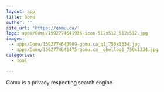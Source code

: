 ```yaml
---
layout: app
title: Gomu
author: ''
site_url: 'https://gomu.ca/'
logo: apps/Gomu/1592774641926-icon-512x512_512x512.jpg
images:
  - apps/Gomu/1592774640989-gomu.ca_q1_750x1334.jpg
  - apps/Gomu/1592774641475-gomu.ca__qhelloq1_750x1334.jpg
categories:
  - Tool

---
```

Gomu is a privacy respecting search engine.
